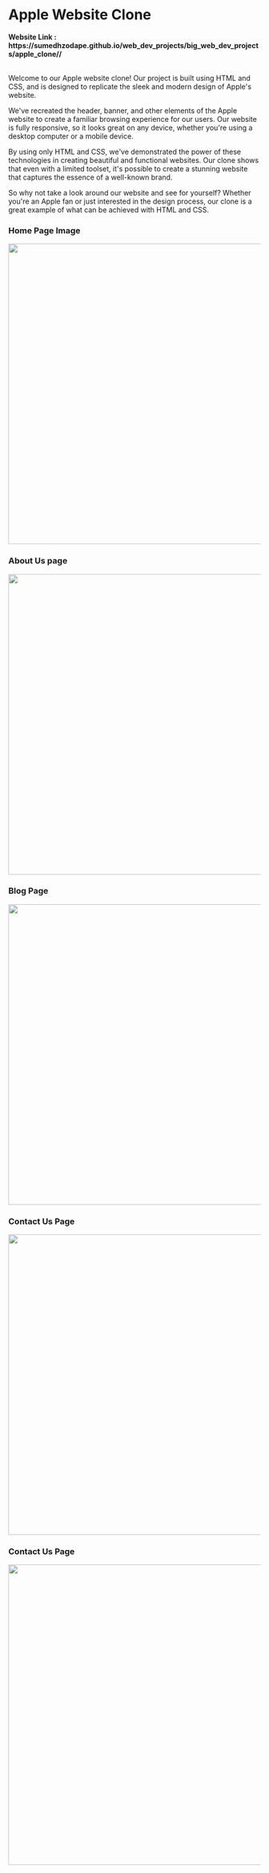 
<h1>Apple Website Clone</h1>
<strong>Website Link : https://sumedhzodape.github.io/web_dev_projects/big_web_dev_projects/apple_clone//</strong>
<br>
<br>

<p>Welcome to our Apple website clone! Our project is built using HTML and CSS, and is designed to replicate the sleek and modern design of Apple's website.</p>

<p>We've recreated the header, banner, and other elements of the Apple website to create a familiar browsing experience for our users. Our website is fully responsive, so it looks great on any device, whether you're using a desktop computer or a mobile device.</p>

<p>By using only HTML and CSS, we've demonstrated the power of these technologies in creating beautiful and functional websites. Our clone shows that even with a limited toolset, it's possible to create a stunning website that captures the essence of a well-known brand.</p>

<p>So why not take a look around our website and see for yourself? Whether you're an Apple fan or just interested in the design process, our clone is a great example of what can be achieved with HTML and CSS.</p>

<h3>Home Page Image</h3>
<img src="https://sumedhzodape.github.io/web_dev_projects/big_web_dev_projects/apple_clone//project_images/img1.png" width="600px" height="auto" />

<h3>About Us page</h3>
<img src="https://sumedhzodape.github.io/web_dev_projects/big_web_dev_projects/apple_clone//project_images/img2.png" width="600px" height="auto" />

<h3>Blog Page</h3>
<img src="https://sumedhzodape.github.io/web_dev_projects/big_web_dev_projects/apple_clone//project_images/img3.png" width="600px" height="auto" />
  
<h3>Contact Us Page</h3>
<img src="https://sumedhzodape.github.io/web_dev_projects/big_web_dev_projects/apple_clone//project_images/img4.png" width="600px" height="auto" />

<h3>Contact Us Page</h3>
<img src="https://sumedhzodape.github.io/web_dev_projects/big_web_dev_projects/apple_clone//project_images/img5.png" width="600px" height="auto" />


